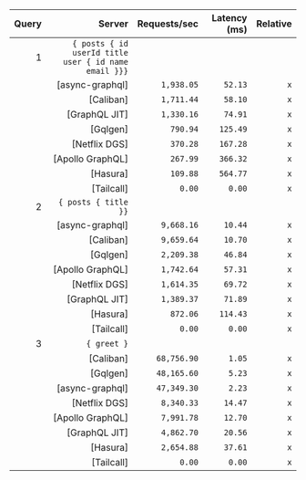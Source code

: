 <!-- PERFORMANCE_RESULTS_START -->

| Query | Server | Requests/sec | Latency (ms) | Relative |
|-------:|--------:|--------------:|--------------:|---------:|
| 1 | `{ posts { id userId title user { id name email }}}` |
|| [async-graphql] | `1,938.05` | `52.13` | `x` |
|| [Caliban] | `1,711.44` | `58.10` | `x` |
|| [GraphQL JIT] | `1,330.16` | `74.91` | `x` |
|| [Gqlgen] | `790.94` | `125.49` | `x` |
|| [Netflix DGS] | `370.28` | `167.28` | `x` |
|| [Apollo GraphQL] | `267.99` | `366.32` | `x` |
|| [Hasura] | `109.88` | `564.77` | `x` |
|| [Tailcall] | `0.00` | `0.00` | `x` |
| 2 | `{ posts { title }}` |
|| [async-graphql] | `9,668.16` | `10.44` | `x` |
|| [Caliban] | `9,659.64` | `10.70` | `x` |
|| [Gqlgen] | `2,209.38` | `46.84` | `x` |
|| [Apollo GraphQL] | `1,742.64` | `57.31` | `x` |
|| [Netflix DGS] | `1,614.35` | `69.72` | `x` |
|| [GraphQL JIT] | `1,389.37` | `71.89` | `x` |
|| [Hasura] | `872.06` | `114.43` | `x` |
|| [Tailcall] | `0.00` | `0.00` | `x` |
| 3 | `{ greet }` |
|| [Caliban] | `68,756.90` | `1.05` | `x` |
|| [Gqlgen] | `48,165.60` | `5.23` | `x` |
|| [async-graphql] | `47,349.30` | `2.23` | `x` |
|| [Netflix DGS] | `8,340.33` | `14.47` | `x` |
|| [Apollo GraphQL] | `7,991.78` | `12.70` | `x` |
|| [GraphQL JIT] | `4,862.70` | `20.56` | `x` |
|| [Hasura] | `2,654.88` | `37.61` | `x` |
|| [Tailcall] | `0.00` | `0.00` | `x` |

<!-- PERFORMANCE_RESULTS_END -->
